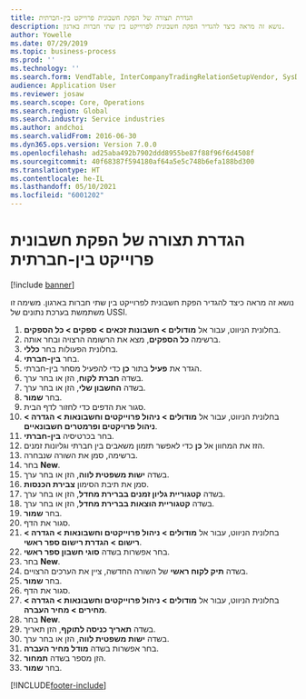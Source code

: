```yaml
---
title: הגדרת תצורה של הפקת חשבונית פרוייקט בין-חברתית
description: נושא זה מראה כיצד להגדיר הפקת חשבונית לפרוייקט בין שתי חברות בארגון.
author: Yowelle
ms.date: 07/29/2019
ms.topic: business-process
ms.prod: ''
ms.technology: ''
ms.search.form: VendTable, InterCompanyTradingRelationSetupVendor, SysDataAreaSelectLookup, ProjParameters, ProjPosting, ProjTransferPrice
audience: Application User
ms.reviewer: josaw
ms.search.scope: Core, Operations
ms.search.region: Global
ms.search.industry: Service industries
ms.author: andchoi
ms.search.validFrom: 2016-06-30
ms.dyn365.ops.version: Version 7.0.0
ms.openlocfilehash: ad25aba492b7902ddd8955be87f88f96f6d4508f
ms.sourcegitcommit: 40f68387f594180af64a5e5c748b6efa188bd300
ms.translationtype: HT
ms.contentlocale: he-IL
ms.lasthandoff: 05/10/2021
ms.locfileid: "6001202"
---
```

# <a name="configure-intercompany-project-invoicing"></a>הגדרת תצורה של הפקת חשבונית פרוייקט בין-חברתית

[!include [banner](../../includes/banner.md)]

נושא זה מראה כיצד להגדיר הפקת חשבונית לפרוייקט בין שתי חברות בארגון. משימה זו משתמשת בערכת נתונים של USSI.

1. בחלונית הניווט, עבור אל **מודולים > חשבונות זכאים > ספקים > כל הספקים**.
2. ברשימה **כל הספקים**, מצא את הרשומה הרצויה ובחר אותה.
3. בחלונית הפעולות בחר **כללי**.
4. בחר **בין-חברתי**.
5. הגדר את **פעיל** בתור **כן** כדי להפעיל מסחר בין-חברתי.
6. בשדה **חברת לקוח**, הזן או בחר ערך.
7. בשדה **החשבון שלי**, הזן או בחר ערך.
8. בחר **שמור**.
9. סגור את הדפים כדי לחזור לדף הבית.
10. בחלונית הניווט, עבור אל **מודולים > ניהול פרוייקטים וחשבונאות > הגדרה > ניהול פרויקטים ופרמטרים חשבונאיים**.
11. בחר בכרטיסיה **בין-חברתי**.
12. הזז את המחוון אל **כן** כדי לאפשר תזמון משאבים בין חברתי וגליונות זמנים.
13. ברשימה, סמן את השורה שנבחרה.
14. בחר **New**.
15. בשדה **ישות משפטית לווה**, הזן או בחר ערך.
16. סמן את תיבת הסימון **צבירת הכנסות**.
17. בשדה **קטגוריית גליון זמנים בברירת מחדל**, הזן או בחר ערך.
18. בשדה **קטגוריית הוצאות בברירת מחדל**, הזן או בחר ערך.
19. בחר **שמור**.
20. סגור את הדף.
21. בחלונית הניווט, עבור אל **מודולים > ניהול פרוייקטים וחשבונאות > הגדרה > רישום > הגדרת רישום ספר ראשי**.
22. בחר אפשרות בשדה **סוגי חשבון ספר ראשי**.
23. בחר **New**.
24. בשדה **תיק לקוח ראשי** של השורה החדשה, ציין את הערכים הרצויים.
25. בחר **שמור**.
26. סגור את הדף.
27. בחלונית הניווט, עבור אל **מודולים > ניהול פרוייקטים וחשבונאות > הגדרה > מחירים > מחיר העברה**.
28. בחר **New**.
29. בשדה **תאריך כניסה לתוקף**, הזן תאריך.
30. בשדה **ישות משפטית לווה**, הזן או בחר ערך.
31. בחר אפשרות בשדה **מודל מחיר העברה**.
32. הזן מספר בשדה **תמחור**.
33. בחר **שמור**.



[!INCLUDE[footer-include](../../includes/footer-banner.md)]